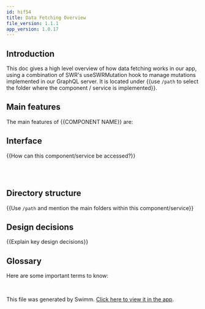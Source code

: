 ```yaml
---
id: hif54
title: Data Fetching Overview
file_version: 1.1.1
app_version: 1.0.17
---
```


## Introduction

This doc gives a high level overview of how data fetching works in our app, using a combination of SWR's useSWRMutation hook to manage mutations implemented in our GraphQL server. It is located under {{use `/path` to select the folder where the component / service is implemented}}.

## Main features

The main features of {{COMPONENT NAME}} are:

## Interface

{{How can this component/service be accessed?}}

<br/>



<br/>

## Directory structure

{{Use `/path` and mention the main folders within this component/service}}

## Design decisions

{{Explain key design decisions}}

## Glossary

Here are some important terms to know:

<br/>

This file was generated by Swimm. [Click here to view it in the app](https://app.swimm.io/repos/Z2l0aHViJTNBJTNBc3dpbW0tdGVzdCUzQSUzQWZvdXJ0aGxlZ2FjeQ==/docs/hif54).

